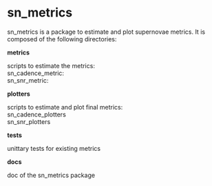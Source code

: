 # sn_metrics

sn_metrics is a package to estimate and plot supernovae metrics. It is composed of the following directories:

  **metrics**

scripts to estimate the metrics:  
sn_cadence_metric:  
sn_snr_metric:   

  **plotters**

scripts to estimate and plot final metrics:  
sn_cadence_plotters  
sn_snr_plotters  

  **tests**
  
unittary tests for existing metrics  

  **docs**
  
 doc of the sn_metrics package  